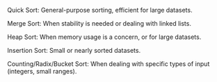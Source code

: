 Quick Sort: General-purpose sorting, efficient for large datasets.

Merge Sort: When stability is needed or dealing with linked lists.

Heap Sort: When memory usage is a concern, or for large datasets.

Insertion Sort: Small or nearly sorted datasets.

Counting/Radix/Bucket Sort: When dealing with specific types of input (integers, small ranges).
